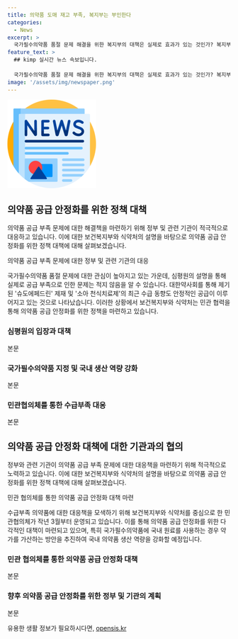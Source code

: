 ```yaml
---
title: 의약품 도매 재고 부족, 복지부는 부인한다
categories:
  - News
excerpt: >
  국가필수의약품 품절 문제 해결을 위한 복지부의 대책은 실제로 효과가 있는 것인가? 복지부 관계자 취재를 통해 도매상의 재고 수준과 관련된 정보를 확인하였다. 도매상은 독립적으로 의약품별 적정 재고 수준을 결정하기 때문에 재고 수준이 낮더라도 공급부족을 의미하지 않는다는 설명이다. 특히, 슈도에페드린 제재 및 소아 천식치료제의 최근 공급 동향 역시 확인되었는데, 이를 통해 대책의 효과가 나타나고 있는 것으로 판단된다. 하지만 여전히 수급불안정 의약품 대응 민관협의체를 통해 수급부족 의약품에 대해 민관 협력을 통해 대응하고 있으며, 국내 의약품 생산역량을 강화할 예정이라고 밝혔다.
feature_text: >
  ## kimp 실시간 뉴스 속보입니다.

  국가필수의약품 품절 문제 해결을 위한 복지부의 대책은 실제로 효과가 있는 것인가? 복지부 관계자 취재를 통해 도매상의 재고 수준과 관련된 정보를 확인하였다. 도매상은 독립적으로 의약품별 적정 재고 수준을 결정하기 때문에 재고 수준이 낮더라도 공급부족을 의미하지 않는다는 설명이다. 특히, 슈도에페드린 제재 및 소아 천식치료제의 최근 공급 동향 역시 확인되었는데, 이를 통해 대책의 효과가 나타나고 있는 것으로 판단된다. 하지만 여전히 수급불안정 의약품 대응 민관협의체를 통해 수급부족 의약품에 대해 민관 협력을 통해 대응하고 있으며, 국내 의약품 생산역량을 강화할 예정이라고 밝혔다.
image: '/assets/img/newspaper.png'
---
```


<p><img src="/assets/img/newspaper.png" alt="kimplant 속보" /></p>

<h2 data-ke-size="size26">의약품 공급 안정화를 위한 정책 대책</h2>

<p>의약품 공급 부족 문제에 대한 해결책을 마련하기 위해 정부 및 관련 기관이 적극적으로 대응하고 있습니다. 이에 대한 보건복지부와 식약처의 설명을 바탕으로 의약품 공급 안정화를 위한 정책 대책에 대해 살펴보겠습니다.</p>

<p data-ke-size="size16">의약품 공급 부족 문제에 대한 정부 및 관련 기관의 대응</p>

<p>국가필수의약품 품절 문제에 대한 관심이 높아지고 있는 가운데, 심평원의 설명을 통해 실제로 공급 부족으로 인한 문제는 적지 않음을 알 수 있습니다. 대한약사회를 통해 제기된 '슈도에페드린' 제재 및 '소아 천식치료제'의 최근 수급 동향도 안정적인 공급이 이루어지고 있는 것으로 나타났습니다. 이러한 상황에서 보건복지부와 식약처는 민관 협력을 통해 의약품 공급 안정화를 위한 정책을 마련하고 있습니다.</p>

<h3 data-ke-size="size24">심평원의 입장과 대책</h3>

<p>본문</p>

<h3 data-ke-size="size24">국가필수의약품 지정 및 국내 생산 역량 강화</h3>

<p>본문</p>

<h3 data-ke-size="size24">민관협의체를 통한 수급부족 대응</h3>

<p>본문</p>

<h2 data-ke-size="size26">의약품 공급 안정화 대책에 대한 기관과의 협의</h2>

<p>정부와 관련 기관이 의약품 공급 부족 문제에 대한 대응책을 마련하기 위해 적극적으로 노력하고 있습니다. 이에 대한 보건복지부와 식약처의 설명을 바탕으로 의약품 공급 안정화를 위한 정책 대책에 대해 살펴보겠습니다.</p>

<p data-ke-size="size16">민관 협의체를 통한 의약품 공급 안정화 대책 마련</p>

<p>수급부족 의약품에 대한 대응책을 모색하기 위해 보건복지부와 식약처를 중심으로 한 민관협의체가 작년 3월부터 운영되고 있습니다. 이를 통해 의약품 공급 안정화를 위한 다각적인 대책이 마련되고 있으며, 특히 국가필수의약품에 국내 원료를 사용하는 경우 약가를 가산하는 방안을 추진하여 국내 의약품 생산 역량을 강화할 예정입니다.</p>

<h3 data-ke-size="size24">민관 협의체를 통한 의약품 공급 안정화 대책</h3>

<p>본문</p>

<h3 data-ke-size="size24">향후 의약품 공급 안정화를 위한 정부 및 기관의 계획</h3>

<p>본문</p>
유용한 생활 정보가 필요하시다면, <a href="https://opensis.kr" rel="dofollow">opensis.kr</a>


